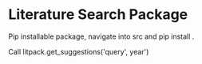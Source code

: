 Literature Search Package
===========
Pip installable package, navigate into src and pip install .

Call litpack.get_suggestions('query', year')
